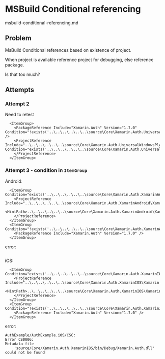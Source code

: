 # MSBuild Conditional referencing

msbuild-conditional-referencing.md

## Problem

MsBuild Conditional references based on existence of project.

When project is available reference project for debugging, else reference package.

Is that too much?

##  Attempts

### Attempt 2 

Need to retest

```
  <ItemGroup>
    <PackageReference Include="Xamarin.Auth" Version="1.7.0" Condition="!exists('..\..\..\..\..\..\source\Core\Xamarin.Auth.UniversalWindowsPlatform\Xamarin.Auth.UniversalWindowsPlatform.csproj')" />
    <ProjectReference Include="..\..\..\..\..\..\source\Core\Xamarin.Auth.UniversalWindowsPlatform\Xamarin.Auth.UniversalWindowsPlatform.csproj" Condition="exists('..\..\..\..\..\..\source\Core\Xamarin.Auth.UniversalWindowsPlatform\Xamarin.Auth.UniversalWindowsPlatform.csproj')">
    </ProjectReference>
  </ItemGroup>
```

### Attempt 3 - condition in `ItemGroup`

Android:

```
  <ItemGroup Condition="exists('..\..\..\..\..\..\source\Core\Xamarin.Auth.XamarinAndroid\Xamarin.Auth.XamarinAndroid.csproj')">
    <ProjectReference Include="..\..\..\..\..\..\source\Core\Xamarin.Auth.XamarinAndroid\Xamarin.Auth.XamarinAndroid.csproj">
        <HintPath>..\..\..\..\..\..\source\Core\Xamarin.Auth.XamarinAndroid\Xamarin.Auth.XamarinAndroid.csproj</HintPath>        
    </ProjectReference> 
  </ItemGroup>
  <ItemGroup Condition="!exists('..\..\..\..\..\..\source\Core\Xamarin.Auth.XamarinAndroid\Xamarin.Auth.XamarinAndroid.csproj')">
    <PackageReference Include="Xamarin.Auth" Version="1.7.0" />
  </ItemGroup>
```

error:

```
```

iOS:

```
  <ItemGroup Condition="exists('..\..\..\..\..\..\source\Core\Xamarin.Auth.XamarinIOS\Xamarin.Auth.XamarinIOS.csproj')">
    <ProjectReference Include="..\..\..\..\..\..\source\Core\Xamarin.Auth.XamarinIOS\Xamarin.Auth.XamarinIOS.csproj">
        <HintPath>..\..\..\..\..\..\source\Core\Xamarin.Auth.XamarinIOS\Xamarin.Auth.XamarinIOS.csproj</HintPath>        
    </ProjectReference> 
  </ItemGroup>
  <ItemGroup Condition="!exists('..\..\..\..\..\..\source\Core\Xamarin.Auth.XamarinIOS\Xamarin.Auth.XamarinIOS.csproj')">
    <PackageReference Include="Xamarin.Auth" Version="1.7.0" />
  </ItemGroup>
```

error:

```
AuthExample/AuthExample.iOS/CSC: 
Error CS0006: 
Metadata file 
    'source/Core/Xamarin.Auth.XamarinIOS/bin/Debug/Xamarin.Auth.dll' 
could not be found 
```